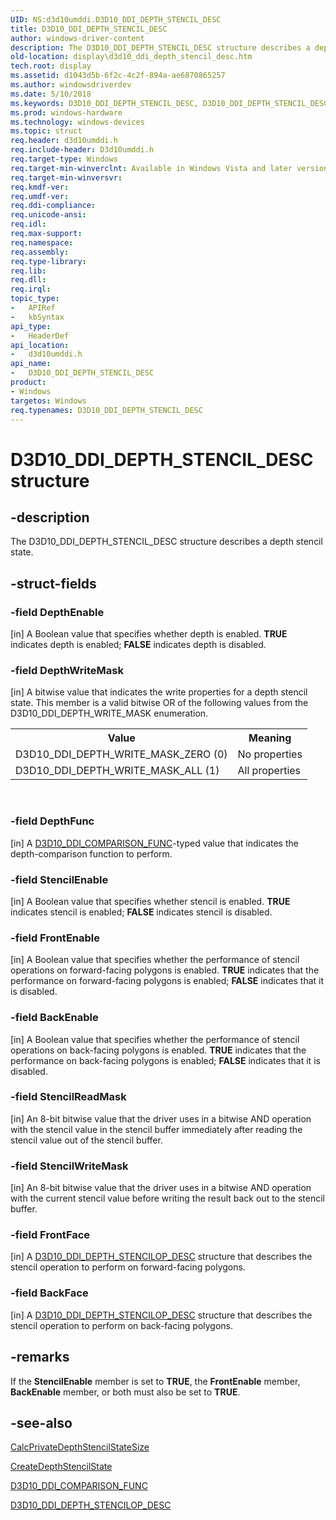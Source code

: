 ```yaml
---
UID: NS:d3d10umddi.D3D10_DDI_DEPTH_STENCIL_DESC
title: D3D10_DDI_DEPTH_STENCIL_DESC
author: windows-driver-content
description: The D3D10_DDI_DEPTH_STENCIL_DESC structure describes a depth stencil state.
old-location: display\d3d10_ddi_depth_stencil_desc.htm
tech.root: display
ms.assetid: d1043d5b-6f2c-4c2f-894a-ae6870865257
ms.author: windowsdriverdev
ms.date: 5/10/2018
ms.keywords: D3D10_DDI_DEPTH_STENCIL_DESC, D3D10_DDI_DEPTH_STENCIL_DESC structure [Display Devices], UMDisplayDriver_Dx10param_Structs_4e9cbeba-8eb3-43ea-891a-1b57c82cd3ef.xml, d3d10umddi/D3D10_DDI_DEPTH_STENCIL_DESC, display.d3d10_ddi_depth_stencil_desc
ms.prod: windows-hardware
ms.technology: windows-devices
ms.topic: struct
req.header: d3d10umddi.h
req.include-header: D3d10umddi.h
req.target-type: Windows
req.target-min-winverclnt: Available in Windows Vista and later versions of the Windows operating systems.
req.target-min-winversvr: 
req.kmdf-ver: 
req.umdf-ver: 
req.ddi-compliance: 
req.unicode-ansi: 
req.idl: 
req.max-support: 
req.namespace: 
req.assembly: 
req.type-library: 
req.lib: 
req.dll: 
req.irql: 
topic_type:
-	APIRef
-	kbSyntax
api_type:
-	HeaderDef
api_location:
-	d3d10umddi.h
api_name:
-	D3D10_DDI_DEPTH_STENCIL_DESC
product:
- Windows
targetos: Windows
req.typenames: D3D10_DDI_DEPTH_STENCIL_DESC
---
```


# D3D10_DDI_DEPTH_STENCIL_DESC structure


## -description


The D3D10_DDI_DEPTH_STENCIL_DESC structure describes a depth stencil state.


## -struct-fields




### -field DepthEnable

[in] A Boolean value that specifies whether depth is enabled. <b>TRUE</b> indicates depth is enabled; <b>FALSE</b> indicates depth is disabled. 


### -field DepthWriteMask

[in] A bitwise value that indicates the write properties for a depth stencil state. This member is a valid bitwise OR of the following values from the D3D10_DDI_DEPTH_WRITE_MASK enumeration.

<table>
<tr>
<th>Value</th>
<th>Meaning</th>
</tr>
<tr>
<td>
D3D10_DDI_DEPTH_WRITE_MASK_ZERO (0)

</td>
<td>
No properties

</td>
</tr>
<tr>
<td>
D3D10_DDI_DEPTH_WRITE_MASK_ALL (1)

</td>
<td>
All properties

</td>
</tr>
</table>
 


### -field DepthFunc

[in] A <a href="https://msdn.microsoft.com/library/windows/hardware/ff541933">D3D10_DDI_COMPARISON_FUNC</a>-typed value that indicates the depth-comparison function to perform.


### -field StencilEnable

[in] A Boolean value that specifies whether stencil is enabled. <b>TRUE</b> indicates stencil is enabled; <b>FALSE</b> indicates stencil is disabled. 


### -field FrontEnable

[in] A Boolean value that specifies whether the performance of stencil operations on forward-facing polygons is enabled. <b>TRUE</b> indicates that the performance on forward-facing polygons is enabled; <b>FALSE</b> indicates that it is disabled. 


### -field BackEnable

[in] A Boolean value that specifies whether the performance of stencil operations on back-facing polygons is enabled. <b>TRUE</b> indicates that the performance on back-facing polygons is enabled; <b>FALSE</b> indicates that it is disabled. 


### -field StencilReadMask

[in] An 8-bit bitwise value that the driver uses in a bitwise AND operation with the stencil value in the stencil buffer immediately after reading the stencil value out of the stencil buffer. 


### -field StencilWriteMask

[in] An 8-bit bitwise value that the driver uses in a bitwise AND operation with the current stencil value before writing the result back out to the stencil buffer. 


### -field FrontFace

[in] A <a href="https://msdn.microsoft.com/library/windows/hardware/ff541938">D3D10_DDI_DEPTH_STENCILOP_DESC</a> structure that describes the stencil operation to perform on forward-facing polygons.


### -field BackFace

[in] A <a href="https://msdn.microsoft.com/library/windows/hardware/ff541938">D3D10_DDI_DEPTH_STENCILOP_DESC</a> structure that describes the stencil operation to perform on back-facing polygons.


## -remarks



If the <b>StencilEnable</b> member is set to <b>TRUE</b>, the <b>FrontEnable</b> member, <b>BackEnable</b> member, or both must also be set to <b>TRUE</b>. 




## -see-also




<a href="https://msdn.microsoft.com/dcc02e1e-97e0-4ccd-8329-8219cad5d09a">CalcPrivateDepthStencilStateSize</a>



<a href="https://msdn.microsoft.com/ed2da104-c4e8-43eb-80e0-10273b575020">CreateDepthStencilState</a>



<a href="https://msdn.microsoft.com/library/windows/hardware/ff541933">D3D10_DDI_COMPARISON_FUNC</a>



<a href="https://msdn.microsoft.com/library/windows/hardware/ff541938">D3D10_DDI_DEPTH_STENCILOP_DESC</a>
 

 


